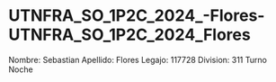 # UTNFRA_SO_1P2C_2024_-Flores-UTNFRA_SO_1P2C_2024_Flores
Nombre: Sebastian
Apellido: Flores
Legajo: 117728
Division: 311 Turno Noche
